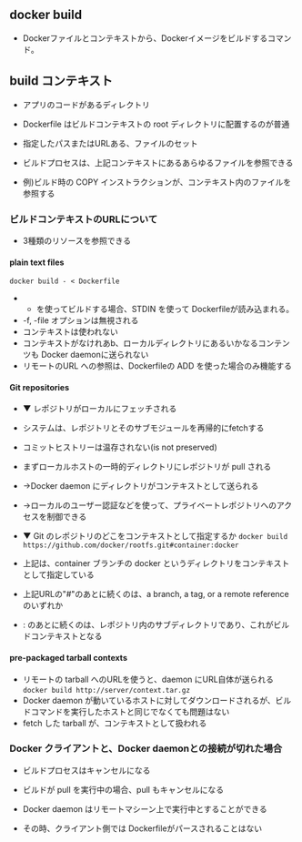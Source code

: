 ## docker build
* Dockerファイルとコンテキストから、Dockerイメージをビルドするコマンド。





## build コンテキスト


* アプリのコードがあるディレクトリ


* Dockerfile はビルドコンテキストの root ディレクトリに配置するのが普通


* 指定したパスまたはURLある、ファイルのセット


* ビルドプロセスは、上記コンテキストにあるあらゆるファイルを参照できる



* 例)ビルド時の COPY インストラクションが、コンテキスト内のファイルを参照する





### ビルドコンテキストのURLについて
* 3種類のリソースを参照できる



#### plain text files
`docker build - < Dockerfile`

* - を使ってビルドする場合、STDIN を使って Dockerfileが読み込まれる。
* -f, -file オプションは無視される
* コンテキストは使われない
* コンテキストがなけれあb、ローカルディレクトリにあるいかなるコンテンツも Docker daemonに送られない
* リモートのURL への参照は、Dockerfileの ADD を使った場合のみ機能する





#### Git repositories
* ▼ レポジトリがローカルにフェッチされる
* システムは、レポジトリとそのサブモジュールを再帰的にfetchする
* コミットヒストリーは温存されない(is not preserved)
* まずローカルホストの一時的ディレクトリにレポジトリが pull される
*  →Docker daemon にディレクトリがコンテキストとして送られる
* →ローカルのユーザー認証などを使って、プライベートレポジトリへのアクセスを制御できる



* ▼ Git のレポジトリのどこをコンテキストとして指定するか
`docker build https://github.com/docker/rootfs.git#container:docker`
* 上記は、container ブランチの docker というディレクトリをコンテキストとして指定している
* 上記URLの"#"のあとに続くのは、a branch, a tag, or a remote reference のいずれか
* : のあとに続くのは、レポジトリ内のサブディレクトリであり、これがビルドコンテキストとなる






#### pre-packaged tarball contexts
* リモートの tarball へのURLを使うと、daemon にURL自体が送られる
`docker build http://server/context.tar.gz`
* Docker daemon が動いているホストに対してダウンロードされるが、ビルドコマンドを実行したホストと同じでなくても問題はない
* fetch した tarball が、コンテキストとして扱われる
















### Docker クライアントと、Docker daemonとの接続が切れた場合
* ビルドプロセスはキャンセルになる
* ビルドが pull を実行中の場合、pull もキャンセルになる

* Docker daemon はリモートマシーン上で実行中とすることができる
* その時、クライアント側では Dockerfileがパースされることはない

